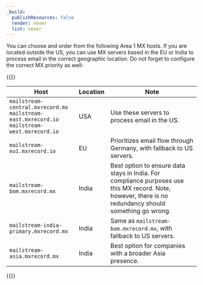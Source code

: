 ```yaml
---
_build:
  publishResources: false
  render: never
  list: never
---
```


You can choose and order from the following Area 1 MX hosts. If you are located outside the US, you can use MX servers based in the EU or India to process email in the correct geographic location. Do not forget to configure the correct MX priority as well:

{{<table-wrap>}}

Host | Location | Note
--- | --- | ---
`mailstream-central.mxrecord.mx` <br /> `mailstream-east.mxrecord.io` <br /> `mailstream-west.mxrecord.io` | USA | Use these servers to process email in the US.
`mailstream-eu1.mxrecord.io` | EU | Prioritizes email flow through Germany, with fallback to US servers.
`mailstream-bom.mxrecord.mx` | India | Best option to ensure data stays in India. For compliance purposes use this MX record. Note, however, there is no redundancy should something go wrong.
`mailstream-india-primary.mxrecord.mx` | India | Same as `mailstream-bom.mxrecord.mx`, with fallback to US servers.
`mailstream-asia.mxrecord.mx` | India | Best option for companies with a broader Asia presence.

{{</table-wrap>}}